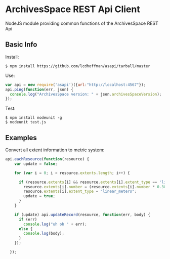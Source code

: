 ArchivesSpace REST Api Client
==================================

NodeJS module providing common functions of the ArchivesSpace REST Api

## Basic Info

Install:

    $ npm install https://github.com/lcdhoffman/asapi/tarball/master

Use:

```javascript
var api = new require('asapi')({url:"http://localhost:4567"});
api.ping(function(err, json) {
  console.log("ArchivesSpace version: " + json.archivesSpaceVersion);
});
```

Test:

    $ npm install nodeunit -g
    $ nodeunit test.js


## Examples

Convert all extent information to metric system:

```javascript
api.eachResource(function(resource) {
    var update = false;

    for (var i = 0; i < resource.extents.length; i++) {

      if (resource.extents[i] && resource.extents[i].extent_type == 'linear_feet') {
        resource.extents[i].number = (resource.extents[i].number * 0.3048) + "";
        resource.extents[i].extent_type = "linear_meters";
        update = true;
      }
    }

    if (update) api.updateRecord(resource, function(err, body) {
      if (err)
        console.log("uh oh " + err);
      else {
        console.log(body);
      }
    });

  });

```

